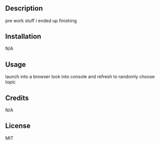 # <Your-Project-Title>

## Description

pre work stuff i ended up finishing 


## Installation

N/A

## Usage

launch into a browser look into console and refresh to randomly choose topic

## Credits

N/A

## License

MIT